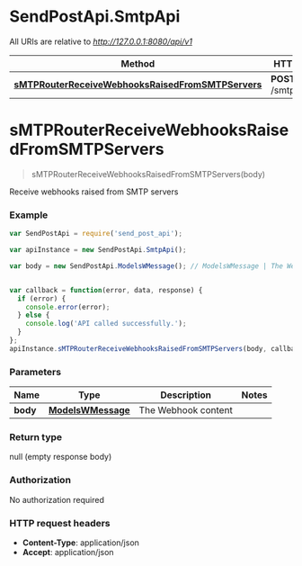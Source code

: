 # SendPostApi.SmtpApi

All URIs are relative to *http://127.0.0.1:8080/api/v1*

Method | HTTP request | Description
------------- | ------------- | -------------
[**sMTPRouterReceiveWebhooksRaisedFromSMTPServers**](SmtpApi.md#sMTPRouterReceiveWebhooksRaisedFromSMTPServers) | **POST** /smtp/webhook | 


<a name="sMTPRouterReceiveWebhooksRaisedFromSMTPServers"></a>
# **sMTPRouterReceiveWebhooksRaisedFromSMTPServers**
> sMTPRouterReceiveWebhooksRaisedFromSMTPServers(body)



Receive webhooks raised from SMTP servers

### Example
```javascript
var SendPostApi = require('send_post_api');

var apiInstance = new SendPostApi.SmtpApi();

var body = new SendPostApi.ModelsWMessage(); // ModelsWMessage | The Webhook content


var callback = function(error, data, response) {
  if (error) {
    console.error(error);
  } else {
    console.log('API called successfully.');
  }
};
apiInstance.sMTPRouterReceiveWebhooksRaisedFromSMTPServers(body, callback);
```

### Parameters

Name | Type | Description  | Notes
------------- | ------------- | ------------- | -------------
 **body** | [**ModelsWMessage**](ModelsWMessage.md)| The Webhook content | 

### Return type

null (empty response body)

### Authorization

No authorization required

### HTTP request headers

 - **Content-Type**: application/json
 - **Accept**: application/json

